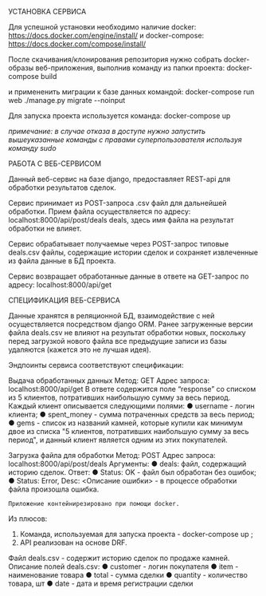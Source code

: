 УСТАНОВКА СЕРВИСА

Для успешной установки необходимо наличие docker:
  https://docs.docker.com/engine/install/
и docker-compose:
  https://docs.docker.com/compose/install/

После скачивания/клонирования репозитория нужно собрать docker-образы
веб-приложения, выполнив команду из папки проекта:
  docker-compose build

и примененить миграции к базе данных командой:
  docker-compose run web ./manage.py migrate --noinput

Для запуска проекта используется команда:
  docker-compose up

*примечание: в случае отказа в доступе нужно запустить вышеуказанные команды
с правами суперпользователя используя команду sudo*


РАБОТА С ВЕБ-СЕРВИСОМ

  Данный веб-сервис на базе django, предоставляет REST-api для обработки
результатов сделок.

  Сервис принимает из POST-запроса .csv файл для дальнейшей обработки. Прием
файла осуществляется по адресу:
    localhost:8000/api/post/deals
deals, здесь имя файла на результат обработки не влияет.

  Сервис обрабатывает получаемые через POST-запрос типовые deals.csv файлы,
содержащие истории сделок и сохраняет извлеченные из файла данные в БД проекта.

  Сервис возвращает обработанные данные в ответе на GET-запрос по адресу:
    localhost:8000/api/get


СПЕЦИФИКАЦИЯ ВЕБ-СЕРВИСА

  Данные хранятся в реляционной БД, взаимодействие с ней осуществляется
посредством django ORM.
  Ранее загруженные версии файла deals.csv не влияют на результат обработки
новых, поскольку перед загрузкой нового файла все предыдущие записи из базы
удаляются (кажется это не лучшая идея).

  Эндпоинты сервиса соответствуют спецификации:

  Выдача обработанных данных
    Метод: GET
    Адрес запроса:
      localhost:8000/api/get
    В ответе содержится поле “response” со списком из 5 клиентов,
    потративших наибольшую сумму за весь период.
    Каждый клиент описывается следующими полями:
      ● username - логин клиента;
      ● spent_money - сумма потраченных средств за весь период;
      ● gems - список из названий камней, которые купили как минимум двое из
        списка "5 клиентов, потративших наибольшую сумму за весь период", и
        данный клиент является одним из этих покупателей.

  Загрузка файла для обработки
    Метод: POST
    Адрес запроса:
      localhost:8000/api/post/deals
    Аргументы:
      ● deals: файл, содержащий историю сделок.
      Ответ:
      ● Status: OK - файл был обработан без ошибок;
      ● Status: Error, Desc: <Описание ошибки> - в процессе обработки файла
        произошла ошибка.

    Приложение контейнирезировано при помощи docker.

Из плюсов:
1. Команда, используемая для запуска проекта - docker-compose up​ ;
2. API реализован на основе DRF.

Файл deals.csv - содержит историю сделок по продаже камней. Описание
полей deals.csv:
● customer - логин покупателя
● item - наименование товара
● total - сумма сделки
● quantity - количество товара, шт
● date - дата и время регистрации сделки
